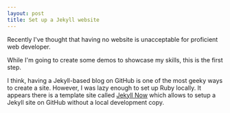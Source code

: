 ```yaml
---
layout: post
title: Set up a Jekyll website
---
```


Recently I've thought that having no website is unacceptable for proficient web developer.

While I'm going to create some demos to showcase my skills, this is the first step.

I think, having a Jekyll-based blog on GitHub is one of the most geeky ways to create a site. However, I was lazy enough to set up Ruby locally. It appears there is a template site called [Jekyll Now](https://www.jekyllnow.com/about/) which allows to setup a Jekyll site on GitHub without a local development copy. 
